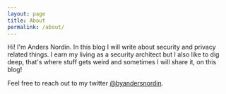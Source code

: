 ```yaml
---
layout: page
title: About
permalink: /about/
---
```


Hi! I'm Anders Nordin. In this blog I will write about security and privacy related things. I earn my living as a security architect but I also like to dig deep, that's where stuff gets weird and sometimes I will share it, on this blog!

Feel free to reach out to my twitter [@byandersnordin](https://twitter.com/byandersnordin).